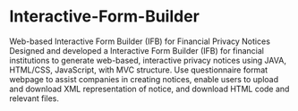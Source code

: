 # Interactive-Form-Builder
Web-based Interactive Form Builder (IFB) for Financial Privacy Notices	                    
Designed and developed a Interactive Form Builder (IFB) for financial institutions to generate web-based, 
interactive privacy notices using JAVA, HTML/CSS, JavaScript, with MVC structure. 
Use questionnaire format webpage to assist companies in creating notices, 
enable users to upload and download XML representation of notice, and download HTML code and relevant files.
